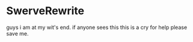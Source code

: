 # SwerveRewrite
guys i am at my wit's end. if anyone sees this this is a cry for help please save me.